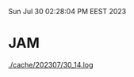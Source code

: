 Sun Jul 30 02:28:04 PM EEST 2023
# JAM
<a href='./cache/202307/30_14.log'>./cache/202307/30_14.log</a>
